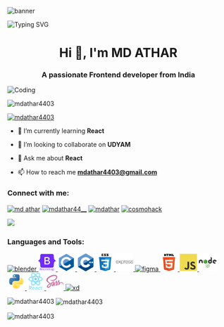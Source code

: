 ![banner](https://user-images.githubusercontent.com/109308073/202793525-b2d35c97-1687-46ed-a44a-86504d86c81c.png)


![Typing SVG](https://readme-typing-svg.herokuapp.com?font=monaco&duration=4000&color=00FFC6&vCenter=true&lines=Hi+I+am+Md+Athar+from+IIT+VARANASI;I'm+currently+learning+React;+Javascript,+Tailwind,+Express;+Also+exploring+NLP+techniques;)

<h1 align="center">Hi 👋, I'm MD ATHAR</h1>
<h3 align="center">A passionate Frontend developer from India</h3>
<img  alt="Coding" width="500" src="https://www.techbabble.zone/content/images/size/w1140/2021/07/46207-programmer-1.gif">

<p align="left"> <img src="https://komarev.com/ghpvc/?username=mdathar4403&label=Profile%20views&color=0e75b6&style=flat" alt="mdathar4403" /> </p>

<p align="left"> <a href="https://github.com/ryo-ma/github-profile-trophy"><img src="https://github-profile-trophy.vercel.app/?username=mdathar4403" alt="mdathar4403" /></a> </p>

- 🌱 I’m currently learning **React**

- 👯 I’m looking to collaborate on **UDYAM**

- 💬 Ask me about **React**

- 📫 How to reach me **mdathar4403@gmail.com**

<h3 align="left">Connect with me:</h3>
<p align="left">
<a href="https://linkedin.com/in/md athar" target="blank"><img align="center" src="https://raw.githubusercontent.com/rahuldkjain/github-profile-readme-generator/master/src/images/icons/Social/linked-in-alt.svg" alt="md athar" height="30" width="40" /></a>
<a href="https://instagram.com/mdathar44__" target="blank"><img align="center" src="https://raw.githubusercontent.com/rahuldkjain/github-profile-readme-generator/master/src/images/icons/Social/instagram.svg" alt="mdathar44__" height="30" width="40" /></a>
<a href="https://www.codechef.com/users/mdathar" target="blank"><img align="center" src="https://cdn.jsdelivr.net/npm/simple-icons@3.1.0/icons/codechef.svg" alt="mdathar" height="30" width="40" /></a>
<a href="https://codeforces.com/profile/cosmohack" target="blank"><img align="center" src="https://raw.githubusercontent.com/rahuldkjain/github-profile-readme-generator/master/src/images/icons/Social/codeforces.svg" alt="cosmohack" height="30" width="40" /></a>
</p>

<img width ="1000" src="https://holopin.me/mdathar">

<h3 align="left">Languages and Tools:</h3>

<p align="left"> <a href="https://www.blender.org/" target="_blank" rel="noreferrer"> <img src="https://download.blender.org/branding/community/blender_community_badge_white.svg" alt="blender" width="40" height="40"/> </a> <a href="https://getbootstrap.com" target="_blank" rel="noreferrer"> <img src="https://raw.githubusercontent.com/devicons/devicon/master/icons/bootstrap/bootstrap-plain-wordmark.svg" alt="bootstrap" width="40" height="40"/> </a> <a href="https://www.cprogramming.com/" target="_blank" rel="noreferrer"> <img src="https://raw.githubusercontent.com/devicons/devicon/master/icons/c/c-original.svg" alt="c" width="40" height="40"/> </a> <a href="https://www.w3schools.com/cpp/" target="_blank" rel="noreferrer"> <img src="https://raw.githubusercontent.com/devicons/devicon/master/icons/cplusplus/cplusplus-original.svg" alt="cplusplus" width="40" height="40"/> </a> <a href="https://www.w3schools.com/css/" target="_blank" rel="noreferrer"> <img src="https://raw.githubusercontent.com/devicons/devicon/master/icons/css3/css3-original-wordmark.svg" alt="css3" width="40" height="40"/> </a> <a href="https://expressjs.com" target="_blank" rel="noreferrer"> <img src="https://raw.githubusercontent.com/devicons/devicon/master/icons/express/express-original-wordmark.svg" alt="express" width="40" height="40"/> </a> <a href="https://www.figma.com/" target="_blank" rel="noreferrer"> <img src="https://www.vectorlogo.zone/logos/figma/figma-icon.svg" alt="figma" width="40" height="40"/> </a> <a href="https://www.w3.org/html/" target="_blank" rel="noreferrer"> <img src="https://raw.githubusercontent.com/devicons/devicon/master/icons/html5/html5-original-wordmark.svg" alt="html5" width="40" height="40"/> </a> <a href="https://developer.mozilla.org/en-US/docs/Web/JavaScript" target="_blank" rel="noreferrer"> <img src="https://raw.githubusercontent.com/devicons/devicon/master/icons/javascript/javascript-original.svg" alt="javascript" width="40" height="40"/> </a> <a href="https://nodejs.org" target="_blank" rel="noreferrer"> <img src="https://raw.githubusercontent.com/devicons/devicon/master/icons/nodejs/nodejs-original-wordmark.svg" alt="nodejs" width="40" height="40"/> </a> <a href="https://www.python.org" target="_blank" rel="noreferrer"> <img src="https://raw.githubusercontent.com/devicons/devicon/master/icons/python/python-original.svg" alt="python" width="40" height="40"/> </a> <a href="https://reactjs.org/" target="_blank" rel="noreferrer"> <img src="https://raw.githubusercontent.com/devicons/devicon/master/icons/react/react-original-wordmark.svg" alt="react" width="40" height="40"/> </a> <a href="https://sass-lang.com" target="_blank" rel="noreferrer"> <img src="https://raw.githubusercontent.com/devicons/devicon/master/icons/sass/sass-original.svg" alt="sass" width="40" height="40"/> </a> <a href="https://www.adobe.com/products/xd.html" target="_blank" rel="noreferrer"> <img src="https://cdn.worldvectorlogo.com/logos/adobe-xd.svg" alt="xd" width="40" height="40"/> </a> </p>

<p><img align="left" src="https://github-readme-stats.vercel.app/api/top-langs?username=mdathar4403&show_icons=true&locale=en&layout=compact" alt="mdathar4403" /></p>

<p>&nbsp;<img align="center" src="https://github-readme-stats.vercel.app/api?username=mdathar4403&show_icons=true&locale=en" alt="mdathar4403" /></p>

<p><img align="center" src="https://github-readme-streak-stats.herokuapp.com/?user=mdathar4403&" alt="mdathar4403" /></p>
